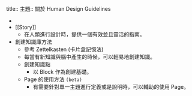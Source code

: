 title:: 主題:: 關於 Human Design Guidelines

-
- [[Story]]
	- 在人類進行設計時，提供一個有效並且靈活的指南。
- 創建知識庫方法
	- 參考 Zettelkasten (卡片盒記憶法)
	- 每當有新知識與腦中產生的時候，可以輕易地創建知識。
	- 創建知識點
		- 以 Block 作為創建基礎。
	- Page 的使用方法 `(beta)`
		- 有需要針對單一主題進行定義或是說明時，可以輔助的使用 Page。